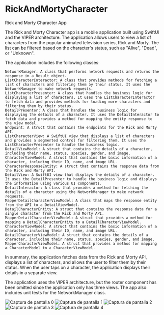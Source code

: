 # RickAndMortyCharacter
Rick and Morty Character App

The Rick and Morty Character app is a mobile application built using SwiftUI and the VIPER architecture. 
The application allows users to view a list of characters from the popular animated television series, Rick and Morty. 
The list can be filtered based on the character's status, such as "Alive", "Dead", or "Unknown".


The application includes the following classes:

    NetworkManager: A class that performs network requests and returns the response in a Result object.
    ListCharacterInteractor: A class that provides methods for fetching a list of characters and filtering them by their status. It uses the NetworkManager to make network requests.
    ListCharacterPresenter: A class that handles the business logic for displaying a list of characters. It uses the ListCharacterInteractor to fetch data and provides methods for loading more characters and filtering them by their status.
    DetailPresenter: A class that handles the business logic for displaying the details of a character. It uses the DetailInteractor to fetch data and provides a method for mapping the entity response to the view model.
    Endpoint: A struct that contains the endpoints for the Rick and Morty API.
    ListCharacterView: A SwiftUI view that displays a list of characters and provides a segmented control for filtering them. It uses the ListCharacterPresenter to handle the business logic.
    DetailViewModel: A struct that contains the details of a character, including their name, status, species, gender, and image.
    CharacterViewModel: A struct that contains the basic information of a character, including their ID, name, and image URL.
    CharacterResponseEntity: A struct that contains the response data from the Rick and Morty API.
    DetailView: A SwiftUI view that displays the details of a character. It uses the DetailPresenter to handle the business logic and displays the information using various UI components.
    DetailInteractor: A class that provides a method for fetching the details of a character using the NetworkManager to make network requests.
    MapperDetailCharacterViewModel: A class that maps the response entity from the API to a DetailViewModel.
    DetailCharacterEntity: A struct that contains the response data for a single character from the Rick and Morty API.
    MapperDetailCharacterViewModel: A struct that provides a method for mapping a DetailCharacterEntity to a DetailCharacterViewModel.
    CharacterViewModel: A struct that contains the basic information of a character, including their ID, name, and image URL.
    DetailCharacterViewModel: A struct that contains the details of a character, including their name, status, species, gender, and image.
    MapperCharacterViewModel: A struct that provides a method for mapping a CharacterModel to a CharacterViewModel.
    
    
    

In summary, the application fetches data from the Rick and Morty API, displays a list of characters,
and allows the user to filter them by their status. When the user taps on a character, 
the application displays their details in a separate view.

The application uses the VIPER architecture, but the router component has been omitted since the application only has three views.
The app also includes unit tests for the NetworkManager class.


![Captura de pantalla 0](screenshots/0.png)
![Captura de pantalla 1](screenshots/1.png)
![Captura de pantalla 2](screenshots/2.png)
![Captura de pantalla 3](screenshots/3.png)
![Captura de pantalla 4](screenshots/4.png)

